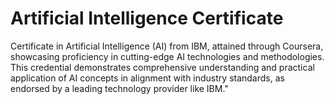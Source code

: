 # Artificial Intelligence Certificate
Certificate in Artificial Intelligence (AI) from IBM, attained through Coursera, showcasing proficiency in cutting-edge AI technologies and methodologies. This credential demonstrates comprehensive understanding and practical application of AI concepts in alignment with industry standards, as endorsed by a leading technology provider like IBM."
